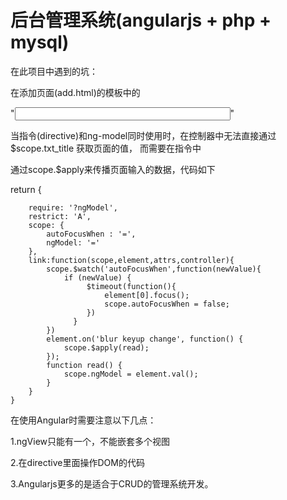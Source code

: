 # 后台管理系统(angularjs + php + mysql)

在此项目中遇到的坑：

在添加页面(add.html)的模板中的

"<input name="txt_title" type="text" size="40" auto-focus-when="focusTitle" ng-model="txt_title">"

当指令(directive)和ng-model同时使用时，在控制器中无法直接通过 $scope.txt_title 获取页面的值， 而需要在指令中

通过scope.$apply来传播页面输入的数据，代码如下

return {

        require: '?ngModel',
        restrict: 'A',
        scope: {
            autoFocusWhen : '=',
            ngModel: '='
        },
        link:function(scope,element,attrs,controller){
            scope.$watch('autoFocusWhen',function(newValue){
                if (newValue) {
                     $timeout(function(){
                         element[0].focus();
                         scope.autoFocusWhen = false;
                     })
                  }
            })
            element.on('blur keyup change', function() {
                scope.$apply(read);
            });
            function read() {
                scope.ngModel = element.val();
            }
        }
    }


在使用Angular时需要注意以下几点：

1.ngView只能有一个，不能嵌套多个视图

2.在directive里面操作DOM的代码

3.Angularjs更多的是适合于CRUD的管理系统开发。
